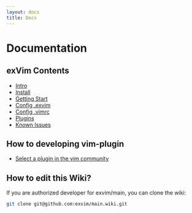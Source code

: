 ```yaml
---
layout: docs
title: Docs
---
```


# Documentation

## exVim Contents

- [Intro](intro)
- [Install](install)
- [Getting Start](getting-start)
- [Config .exvim](config-project)
- [Config .vimrc](config-vimrc)
- [Plugins](plugins)
- [Known Issues](known-issues)

## How to developing vim-plugin

- [Select a plugin in the vim community](select-your-plugin)

## How to edit this Wiki?

If you are authorized developer for exvim/main, you can clone the wiki:  

```bash
git clone git@github.com:exvim/main.wiki.git
```
